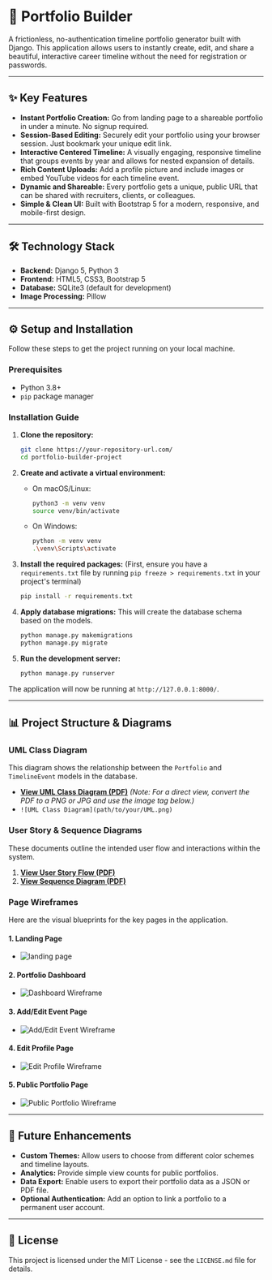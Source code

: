 # 🚀 Portfolio Builder

A frictionless, no-authentication timeline portfolio generator built with Django. This application allows users to instantly create, edit, and share a beautiful, interactive career timeline without the need for registration or passwords.

---

## ✨ Key Features

*   **Instant Portfolio Creation:** Go from landing page to a shareable portfolio in under a minute. No signup required.
*   **Session-Based Editing:** Securely edit your portfolio using your browser session. Just bookmark your unique edit link.
*   **Interactive Centered Timeline:** A visually engaging, responsive timeline that groups events by year and allows for nested expansion of details.
*   **Rich Content Uploads:** Add a profile picture and include images or embed YouTube videos for each timeline event.
*   **Dynamic and Shareable:** Every portfolio gets a unique, public URL that can be shared with recruiters, clients, or colleagues.
*   **Simple & Clean UI:** Built with Bootstrap 5 for a modern, responsive, and mobile-first design.

---

## 🛠️ Technology Stack

*   **Backend:** Django 5, Python 3
*   **Frontend:** HTML5, CSS3, Bootstrap 5
*   **Database:** SQLite3 (default for development)
*   **Image Processing:** Pillow

---

## ⚙️ Setup and Installation

Follow these steps to get the project running on your local machine.

### Prerequisites

*   Python 3.8+
*   `pip` package manager

### Installation Guide

1.  **Clone the repository:**
    ```bash
    git clone https://your-repository-url.com/
    cd portfolio-builder-project
    ```

2.  **Create and activate a virtual environment:**
    *   On macOS/Linux:
        ```bash
        python3 -m venv venv
        source venv/bin/activate
        ```
    *   On Windows:
        ```bash
        python -m venv venv
        .\venv\Scripts\activate
        ```

3.  **Install the required packages:**
    (First, ensure you have a `requirements.txt` file by running `pip freeze > requirements.txt` in your project's terminal)
    ```bash
    pip install -r requirements.txt
    ```

4.  **Apply database migrations:**
    This will create the database schema based on the models.
    ```bash
    python manage.py makemigrations
    python manage.py migrate
    ```

5.  **Run the development server:**
    ```bash
    python manage.py runserver
    ```

The application will now be running at `http://127.0.0.1:8000/`.

---

## 📊 Project Structure & Diagrams

### UML Class Diagram

This diagram shows the relationship between the `Portfolio` and `TimelineEvent` models in the database.

*   **[View UML Class Diagram (PDF)](path/to/your/UML.pdf)**
    *(Note: For a direct view, convert the PDF to a PNG or JPG and use the image tag below.)*
*   `![UML Class Diagram](path/to/your/UML.png)`

### User Story & Sequence Diagrams

These documents outline the intended user flow and interactions within the system.

1.  **[View User Story Flow (PDF)](path/to/your/User-Story.pdf)**
2.  **[View Sequence Diagram (PDF)](path/to/your/Sequence-Diagram.pdf)**

### Page Wireframes

Here are the visual blueprints for the key pages in the application.

#### 1. Landing Page
*   ![landing page](/assets/images/wireframe-landing.png)

#### 2. Portfolio Dashboard
*   ![Dashboard Wireframe](/assets/images/wireframe-dashboard.png)

#### 3. Add/Edit Event Page
*   ![Add/Edit Event Wireframe](/assets/images/wireframe-event-form.png)

#### 4. Edit Profile Page
*   ![Edit Profile Wireframe](/assets/images/wireframe-profile-form.png)

#### 5. Public Portfolio Page
*   ![Public Portfolio Wireframe](/assets/images/wireframe-public-portfolio.png)

---

## 🔮 Future Enhancements

*   **Custom Themes:** Allow users to choose from different color schemes and timeline layouts.
*   **Analytics:** Provide simple view counts for public portfolios.
*   **Data Export:** Enable users to export their portfolio data as a JSON or PDF file.
*   **Optional Authentication:** Add an option to link a portfolio to a permanent user account.

---

## 📄 License

This project is licensed under the MIT License - see the `LICENSE.md` file for details.
